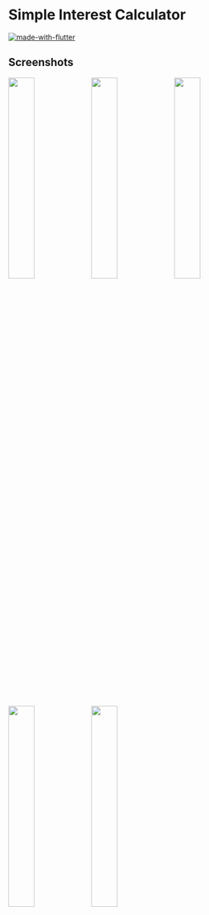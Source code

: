 # Simple Interest Calculator

[![made-with-flutter](https://img.shields.io/badge/Made%20with-Flutter-1f425f.svg)](https://flutter.dev/)

## Screenshots

<img src="https://user-images.githubusercontent.com/61654884/210333417-41f222eb-943f-4c3d-a06e-b40a0566c8ec.jpg" width="32%"> <img src="https://user-images.githubusercontent.com/61654884/210333503-891436a1-99ed-4c9b-a812-200d5624ad70.jpg" width="32%"> <img src="https://user-images.githubusercontent.com/61654884/210333548-60184613-f6d9-4356-8895-d181688605d3.jpg" width="32%"> <img src="https://user-images.githubusercontent.com/61654884/210333565-7168b565-5276-42a0-a509-56fba163034c.jpg" width="32%">
<img src="https://user-images.githubusercontent.com/61654884/210333813-caa25ddf-4fcb-46c0-ae80-36b124f84c65.jpg" width="32%">
